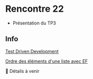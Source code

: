 # Rencontre 22

- Présentation du TP3

## Info

[Test Driven Development](/info/TDD)

[Ordre des éléments d'une liste avec EF](/info/DataOrder)

🚧 Détails à venir
